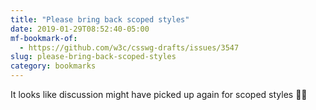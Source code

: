 ```yaml
---
title: "Please bring back scoped styles"
date: 2019-01-29T08:52:40-05:00
mf-bookmark-of:
  - https://github.com/w3c/csswg-drafts/issues/3547
slug: please-bring-back-scoped-styles
category: bookmarks
---
```


It looks like discussion might have picked up again for scoped styles 🤞🏻
